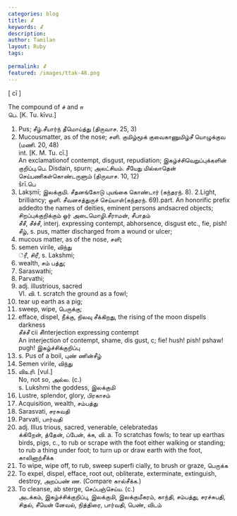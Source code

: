```yaml
---
categories: blog
title: சீ
keywords: சீ
description: 
author: Tamilan
layout: Ruby
tags: 
 
permalink: சீ
featured: /images/ttak-48.png
---
```

  
[ cī ]  
  
The compound of ச் and ஈ  
பெ. [K. Tu. kīvu.]  
1. Pus; சீழ்.சீயார்ந் தீமொய்த்து (திருவாச. 25, 3)  
2. Mucousmatter, as of the nose; சளி. குமிழ்மூக் குவைகாணுமிழ்சீ யொழுக்குவ (மணி. 20, 48)  
int. [K. M. Tu. cī.]  
An exclamationof contempt, disgust, repudiation; இகழ்ச்சிவெறுப்புக்களின் குறிப்பு.பெ. Disdain, spurn; அலட்சியம். சீயேது மில்லாதென் செய்பணிகள்கொண்டருளும் (திருவாச. 10, 12)  
šrī.பெ  
1. Lakṣmī; இலக்குமி. சீதனங்கோடு புயங்கை கொண்டார் (கந்தரந். 8). 2.Light, brilliancy; ஒளி. சீவனசத்துருச் செய்யாள்(கந்தரந். 69).part. An honorific prefix addedto the names of deities, eminent persons andsacred objects; சிறப்புக்குறிக்கும் ஓர் அடைமொழி.சீராமன், சீபாதம்  
சீசீ, சீச்சீ, interj. expressing contempt, abhorsence, disgust etc., fie, pish!  
சீழ், s. pus, matter discharged from a wound or ulcer;  
2. mucous matter, as of the nose, சளி;  
3. semen virile, விந்து  
்ரீ, சிரீ, s. Lakshmi;  
2. wealth, சம் பத்து;  
3. Saraswathi;  
4. Parvathi;  
5. adj. illustrious, sacred  
VI. வி. t. scratch the ground as a fowl;  
2. tear up earth as a pig;  
3. sweep, wipe, பெருக்கு;  
4. efface, dispel, நீக்கு, நிலவு சீக்கிறது, the rising of the moon dispells darkness  
சீச்சீ cii சீinterjection expressing contempt  
An interjection of contempt, shame, dis gust, c; fie! hush! pish! pshaw! pugh! இகழ்ச்சிக்குறிப்பு  
2. s. Pus of a boil, புண் ணின்சீழ்  
3. Semen virile, விந்து  
4. விஉரி. [vul.]  
No, not so, அல்ல. (c.)  
s. Lukshmi the goddess, இலக்குமி  
2. Lustre, splendor, glory, பிரகாசம்  
3. Acquisition, wealth, சம்பத்து  
4. Sarasvati, சரசுவதி  
5. Parvati, பார்வதி  
6. adj. Illus trious, sacred, venerable, celebratedas  
க்கிறேன், த்தேன், ப்பேன், க்க, வி. a. To scratchas fowls; to tear up earthas birds, pigs, c., to rub or scrape with the foot either walking or standing; to rub a thing under foot; to turn up or draw earth with the foot, காலினாற்சீக்க  
2. To wipe, wipe off, to rub, sweep superfi cially, to brush or graze, பெருக்க  
3. To expel, dispel, efface, root out, obliterate, exterminate, extinguish, destroy, அறப்பண் ண. (Compare கால்சீக்க.)  
4. To cleanse, ab sterge, செப்பஞ்செய்ய. (c.)  
அடக்கம், இகழ்ச்சிக்குறிப்பு, இலக்குமி, இலக்குமீகரம், காந்தி, சம்பத்து, சரச்சுபதி, சிதல், சீயென் னேவல், நித்திரை, பார்வதி, பெண், விடம்